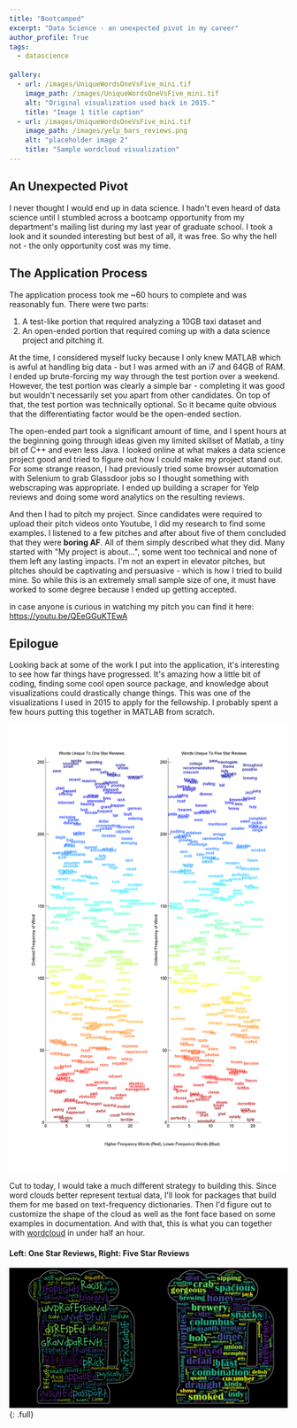 ```yaml
---
title: "Bootcamped"
excerpt: "Data Science - an unexpected pivot in my career"
author_profile: True
tags:
  - datascience

gallery:
  - url: /images/UniqueWordsOneVsFive_mini.tif
    image_path: /images/UniqueWordsOneVsFive_mini.tif
    alt: "Original visualization used back in 2015."
    title: "Image 1 title caption"
  - url: /images/UniqueWordsOneVsFive_mini.tif
    image_path: /images/yelp_bars_reviews.png
    alt: "placeholder image 2"
    title: "Sample wordcloud visualization"
---
```


## An Unexpected Pivot

I never thought I would end up in data science. I hadn't even heard of data science until I stumbled across a bootcamp opportunity from my department's mailing list during my last year of graduate school. I took a look and it sounded interesting but best of all, it was free. So why the hell not - the only opportunity cost was my time.

## The Application Process

The application process took me ~60 hours to complete and was reasonably fun. There were two parts: 
1. A test-like portion that required analyzing a 10GB taxi dataset and 
2. An open-ended portion that required coming up with a data science project and pitching it. 

At the time, I considered myself lucky because I only knew MATLAB which is awful at handling big data - but I was armed with an i7 and 64GB of RAM. I ended up brute-forcing my way through the test portion over a weekend. However, the test portion was clearly a simple bar - completing it was good but wouldn't necessarily set you apart from other candidates. On top of that, the test portion was technically optional. So it became quite obvious that the differentiating factor would be the open-ended section.

The open-ended part took a significant amount of time, and I spent hours at the beginning going through ideas given my limited skillset of Matlab, a tiny bit of C++ and even less Java. I looked online at what makes a data science project good and tried to figure out how I could make my project stand out. For some strange reason, I had previously tried some browser automation with Selenium to grab Glassdoor jobs so I thought something with webscraping was appropriate. I ended up building a scraper for Yelp reviews and doing some word analytics on the resulting reviews.

And then I had to pitch my project. Since candidates were required to upload their pitch videos onto Youtube, I did my research to find some examples. I listened to a few pitches and after about five of them concluded that they were **boring AF**. All of them simply described what they did. Many started with "My project is about...", some went too technical and none of them left any lasting impacts. I'm not an expert in elevator pitches, but pitches should be captivating and persuasive - which is how I tried to build mine. So while this is an extremely small sample size of one, it must have worked to some degree because I ended up getting accepted. 

in case anyone is curious in watching my pitch you can find it here: https://youtu.be/QEeGGuKTEwA

## Epilogue

Looking back at some of the work I put into the application, it's interesting to see how far things have progressed. It's amazing how a little bit of coding, finding some cool open source package, and knowledge about visualizations could drastically change things. This was one of the visualizations I used in 2015 to apply for the fellowship. I probably spent a few hours putting this together in MATLAB from scratch. 

![OneVsFiveStarWords](../images/UniqueWordsOneVsFive_mini.tif)

Cut to today, I would take a much different strategy to building this. Since word clouds better represent textual data, I'll look for packages that build them for me based on text-frequency dictionaries. Then I'd figure out to customize the shape of the cloud as well as the font face based on some examples in documentation. And with that, this is what you can together with [wordcloud](https://github.com/amueller/word_cloud) in under half an hour. 

#### Left: One Star Reviews, Right: Five Star Reviews
![OneVsFiveStarWords](../images/yelp_bars_reviews.png)
{: .full}

